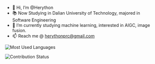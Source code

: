 - 👋 Hi, I’m @Herython
- 📚 Now Studying in Dalian University of Technology, majored in Software Engineering
- 🌱 I’m currently studying machine learning, interested in AIGC, image fusion.
- 📫 Reach me @ herythonprc@gmail.com

![Most Used Languages](https://github-readme-stats.vercel.app/api/top-langs/?username=Herython&theme=dark&layout=compact)

![Contribution Status](https://github-readme-activity-graph.vercel.app/graph?username=Herython&theme=react-dark&bg_color=20232a&hide_border=true)

<!---
- 👀 I’m interested in table tennis etc.

Herython/Herython is a ✨ special ✨ repository because its `README.md` (this file) appears on your GitHub profile.
You can click the Preview link to take a look at your changes.
- 💞️ I’m looking to collaborate on ...

![Github Stats](https://github-readme-stats.vercel.app/api?username=Herython&show_icons=true&theme=dark&count_private=true)

![Github Trophy](https://github-profile-trophy.vercel.app/?username=Herython&theme=radical)

![Current Streak](https://github-readme-streak-stats.herokuapp.com/?user=Herython&theme=radical&hide_border=true)

![Most Used Languages](https://github-readme-stats.vercel.app/api/top-langs/?username=Herython&theme=dark&layout=compact)
--->
